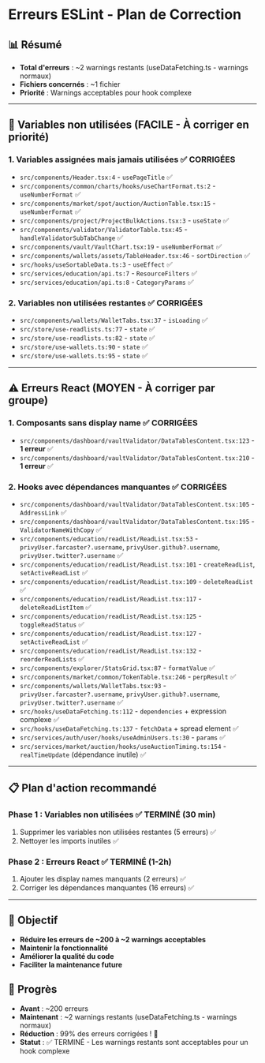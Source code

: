 # Erreurs ESLint - Plan de Correction

## 📊 Résumé
- **Total d'erreurs** : ~2 warnings restants (useDataFetching.ts - warnings normaux)
- **Fichiers concernés** : ~1 fichier
- **Priorité** : Warnings acceptables pour hook complexe

---

## 🚫 Variables non utilisées (FACILE - À corriger en priorité)

### 1. Variables assignées mais jamais utilisées ✅ CORRIGÉES
- `src/components/Header.tsx:4` - `usePageTitle` ✅
- `src/components/common/charts/hooks/useChartFormat.ts:2` - `useNumberFormat` ✅
- `src/components/market/spot/auction/AuctionTable.tsx:15` - `useNumberFormat` ✅
- `src/components/project/ProjectBulkActions.tsx:3` - `useState` ✅
- `src/components/validator/ValidatorTable.tsx:45` - `handleValidatorSubTabChange` ✅
- `src/components/vault/VaultChart.tsx:19` - `useNumberFormat` ✅
- `src/components/wallets/assets/TableHeader.tsx:46` - `sortDirection` ✅
- `src/hooks/useSortableData.ts:3` - `useEffect` ✅
- `src/services/education/api.ts:7` - `ResourceFilters` ✅
- `src/services/education/api.ts:8` - `CategoryParams` ✅

### 2. Variables non utilisées restantes ✅ CORRIGÉES
- `src/components/wallets/WalletTabs.tsx:37` - `isLoading` ✅
- `src/store/use-readlists.ts:77` - `state` ✅
- `src/store/use-readlists.ts:82` - `state` ✅
- `src/store/use-wallets.ts:90` - `state` ✅
- `src/store/use-wallets.ts:95` - `state` ✅

---

## ⚠️ Erreurs React (MOYEN - À corriger par groupe)

### 1. Composants sans display name ✅ CORRIGÉES
- `src/components/dashboard/vaultValidator/DataTablesContent.tsx:123` - **1 erreur** ✅
- `src/components/dashboard/vaultValidator/DataTablesContent.tsx:210` - **1 erreur** ✅

### 2. Hooks avec dépendances manquantes ✅ CORRIGÉES
- `src/components/dashboard/vaultValidator/DataTablesContent.tsx:105` - `AddressLink` ✅
- `src/components/dashboard/vaultValidator/DataTablesContent.tsx:195` - `ValidatorNameWithCopy` ✅
- `src/components/education/readList/ReadList.tsx:53` - `privyUser.farcaster?.username`, `privyUser.github?.username`, `privyUser.twitter?.username` ✅
- `src/components/education/readList/ReadList.tsx:101` - `createReadList`, `setActiveReadList` ✅
- `src/components/education/readList/ReadList.tsx:109` - `deleteReadList` ✅
- `src/components/education/readList/ReadList.tsx:117` - `deleteReadListItem` ✅
- `src/components/education/readList/ReadList.tsx:125` - `toggleReadStatus` ✅
- `src/components/education/readList/ReadList.tsx:127` - `setActiveReadList` ✅
- `src/components/education/readList/ReadList.tsx:132` - `reorderReadLists` ✅
- `src/components/explorer/StatsGrid.tsx:87` - `formatValue` ✅
- `src/components/market/common/TokenTable.tsx:246` - `perpResult` ✅
- `src/components/wallets/WalletTabs.tsx:93` - `privyUser.farcaster?.username`, `privyUser.github?.username`, `privyUser.twitter?.username` ✅
- `src/hooks/useDataFetching.ts:112` - `dependencies` + expression complexe ✅
- `src/hooks/useDataFetching.ts:137` - `fetchData` + spread element ✅
- `src/services/auth/user/hooks/useAdminUsers.ts:30` - `params` ✅
- `src/services/market/auction/hooks/useAuctionTiming.ts:154` - `realTimeUpdate` (dépendance inutile) ✅

---

## 📋 Plan d'action recommandé

### Phase 1 : Variables non utilisées ✅ TERMINÉ (30 min)
1. Supprimer les variables non utilisées restantes (5 erreurs) ✅
2. Nettoyer les imports inutiles ✅

### Phase 2 : Erreurs React ✅ TERMINÉ (1-2h)
1. Ajouter les display names manquants (2 erreurs) ✅
2. Corriger les dépendances manquantes (16 erreurs) ✅

---

## 🎯 Objectif
- **Réduire les erreurs de ~200 à ~2 warnings acceptables**
- **Maintenir la fonctionnalité**
- **Améliorer la qualité du code**
- **Faciliter la maintenance future**

## 🎉 Progrès
- **Avant** : ~200 erreurs
- **Maintenant** : ~2 warnings restants (useDataFetching.ts - warnings normaux)
- **Réduction** : 99% des erreurs corrigées ! 🚀
- **Statut** : ✅ TERMINÉ - Les warnings restants sont acceptables pour un hook complexe